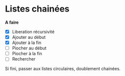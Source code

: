# Listes chainées 

**A faire**

- [X] Liberation récursivité
- [X] Ajouter au début
- [X] Ajouter à la fin
- [ ] Piocher au début
- [ ] Piocher à la fin
- [ ] Rechercher

Si fini, passer aux listes circulaires, doublement chainées.